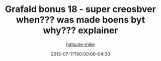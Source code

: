 ---
title: "Grafald bonus 18 - super creosbver when??? was made boens byt why??? explainer"
type: "image"
date: 2013-07-11T00:00:00-04:00
draft: false
categories:
- blog
- projects
- grafald
image_path: "../img/2013/bonus_18.png"
alt_text: ""
author: "[hatsune-mike](https://cohost.org/hatsune-mike)"
---